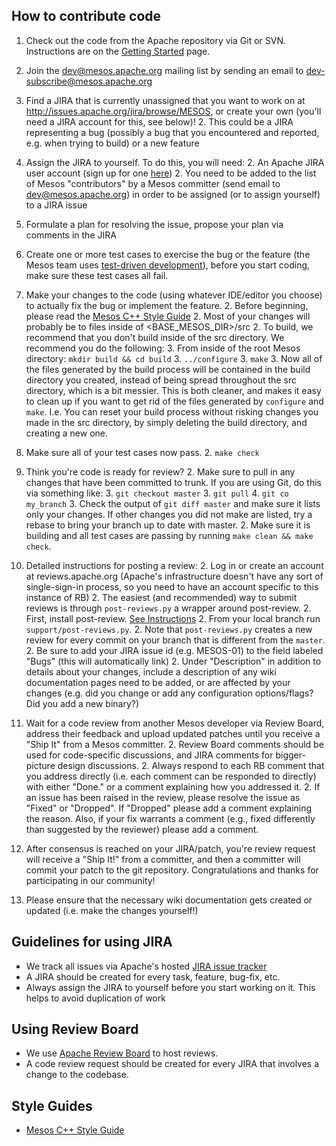 ## How to contribute code
1. Check out the code from the Apache repository via Git or SVN. Instructions are on the [Getting Started](http://mesos.apache.org/gettingstarted/) page.

1. Join the dev@mesos.apache.org mailing list by sending an email to dev-subscribe@mesos.apache.org

1. Find a JIRA that is currently unassigned that you want to work on at http://issues.apache.org/jira/browse/MESOS, or create your own (you'll need a JIRA account for this, see below)!
    2. This could be a JIRA representing a bug (possibly a bug that you encountered and reported, e.g. when trying to build) or a new feature

1. Assign the JIRA to yourself. To do this, you will need:
    2. An Apache JIRA user account (sign up for one [here](https://issues.apache.org/jira/secure/Signup!default.jspa))
    2. You need to be added to the list of Mesos "contributors" by a Mesos committer (send email to dev@mesos.apache.org) in order to be assigned (or to assign yourself) to a JIRA issue

1. Formulate a plan for resolving the issue, propose your plan via comments in the JIRA

1. Create one or more test cases to exercise the bug or the feature (the Mesos team uses [test-driven development](http://en.wikipedia.org/wiki/Test-driven_development)), before you start coding, make sure these test cases all fail.

1. Make your changes to the code (using whatever IDE/editor you choose) to actually fix the bug or implement the feature.
    2. Before beginning, please read the [Mesos C++ Style Guide](Mesos-c++-style-guide.md)
    2. Most of your changes will probably be to files inside of &lt;BASE_MESOS_DIR&gt;/src
    2. To build, we recommend that you don't build inside of the src directory. We recommend you do the following:
        3. From inside of the root Mesos directory: `mkdir build && cd build`
        3. `../configure`
        3. `make`
        3. Now all of the files generated by the build process will be contained in the build directory you created, instead of being spread throughout the src directory, which is a bit messier. This is both cleaner, and makes it easy to clean up if you want to get rid of the files generated by `configure` and `make`. I.e. You can reset your build process without risking changes you made in the src directory, by simply deleting the build directory, and creating a new one.

1. Make sure all of your test cases now pass.
	2. `make check`

1. Think you're code is ready for review?
    2. Make sure to pull in any changes that have been committed to trunk. If you are using Git, do this via something like:
        3. `git checkout master`
        3. `git pull`
        4. `git co my_branch`
        3. Check the output of `git diff master` and make sure it lists only your changes. If other changes you did not make are listed, try a rebase to bring your branch up to date with master.
    2. Make sure it is building and all test cases are passing by running `make clean && make check`.

1. Detailed instructions for posting a review:
	2. Log in or create an account at reviews.apache.org (Apache's infrastructure doesn't have any sort of single-sign-in process, so you need to have an account specific to this instance of RB)
    2. The easiest (and recommended) way to submit reviews is through `post-reviews.py` a wrapper around post-review.
	2. First, install post-review. [See Instructions](http://www.reviewboard.org/docs/manual/dev/users/tools/post-review/)
	2. From your local branch run `support/post-reviews.py`.
	2. Note that `post-reviews.py` creates a new review for every commit on your branch that is different from the `master`.
    2. Be sure to add your JIRA issue id (e.g. MESOS-01) to the field labeled "Bugs" (this will automatically link)
    2. Under "Description" in addition to details about your changes, include a description of any wiki documentation pages need to be added, or are affected by your changes (e.g. did you change or add any configuration options/flags? Did you add a new binary?)

1. Wait for a code review from another Mesos developer via Review Board, address their feedback and upload updated patches until you receive a "Ship It" from a Mesos committer.
    2. Review Board comments should be used for code-specific discussions, and JIRA comments for bigger-picture design discussions.
    2. Always respond to each RB comment that you address directly (i.e. each comment can be responded to directly) with either "Done." or a comment explaining how you addressed it.
    2. If an issue has been raised in the review, please resolve the issue as "Fixed" or "Dropped". If "Dropped" please add a comment explaining the reason. Also, if your fix warrants a comment (e.g., fixed differently than suggested by the reviewer) please add a comment.

1. After consensus is reached on your JIRA/patch, you're review request will receive a "Ship It!" from a committer, and then a committer will commit your patch to the git repository. Congratulations and thanks for participating in our community!

1. Please ensure that the necessary wiki documentation gets created or updated (i.e. make the changes yourself!)

## Guidelines for using JIRA
* We track all issues via Apache's hosted [JIRA issue tracker](https://issues.apache.org/jira/browse/MESOS)
* A JIRA should be created for every task, feature, bug-fix, etc.
* Always assign the JIRA to yourself before you start working on it. This helps to avoid duplication of work

## Using Review Board
* We use [Apache Review Board](https://reviews.apache.org) to host reviews.
* A code review request should be created for every JIRA that involves a change to the codebase.

## Style Guides
* [Mesos C++ Style Guide](Mesos-c++-style-guide.md)
